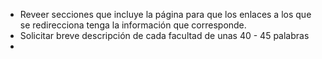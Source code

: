 
- Reveer secciones que incluye la página para que los enlaces a los que se redirecciona tenga la información que corresponde.
- Solicitar breve descripción de cada facultad de unas 40 - 45 palabras
- 